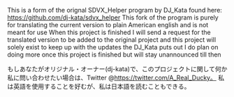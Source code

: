 This is a form of the orignal SDVX_Helper program by DJ_Kata found here: https://github.com/dj-kata/sdvx_helper 
This fork of the program is purely for translating the current version to plain American english and is not meant for use
When this project is finished I will send a request for the translated version to be added to the original project and this project will solely exist to keep up with the updates the DJ_Kata puts out
I do plan on doing more once this project is finished but will stay unannounced till then

もしあなたがオリジナル・オーナー(dj-kata)で、このプロジェクトに関して何か私に問い合わせたい場合は、Twitter @https://twitter.com/A_Real_Ducky。
私は英語を使用することを好むが、私は日本語を読むこともできる。
